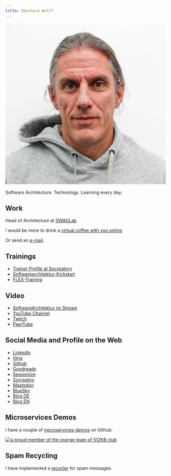 ```yaml
---
title: Eberhard Wolff
---
```


<center>
<img
	src="images/EberhardWolff.jpg"
	alt="Portrait of Eberhard Wolff"/>
</center>

Software Architecture. Technology. Learning every day.

## Work

Head of Architecture at [SWAGLab](https://swaglab.rocks/)

I would be more to drink a [virtual coffee with you online](https://calendly.com/eberhard-wolff-swaglab/).

<script>
function decryptEmail(encoded) {
  var address = atob(encoded);
  window.location.href = "mailto:" + address;
}
</script>

Or send an
<a href="javascript:decryptEmail('ZWJlcmhhcmQud29sZmZAc3dhZ2xhYi5yb2Nrcw==');">e-mail</a>.


## Trainings

* [Trainer Profile at
  Socreatory](https://www.socreatory.com/de/trainers/eberhard-wolff)
* [Softwarearchitektur-Kickstart](https://www.socreatory.com/de/trainings/arch-kickstart)
* [FLEX-Training](https://www.socreatory.com/de/trainings/flex)

## Video

* [SoftwareArchitektur im Stream](https://software-architektur.tv)
* [YouTube
  Channel](https://youtube.com/@EberhardWolff)
* [Twitch](https://www.twitch.tv/ebrwolff)
* [PeerTube](https://tube.tchncs.de/a/eberhard_wolff/video-channels)

## Social Media and Profile on the Web

  * [LinkedIn](https://www.linkedin.com/in/eberhardwolff/)
  * [Xing](https://www.xing.com/profile/Eberhard_Wolff)
  * [Github](https://github.com/ewolff)
  * [Goodreads](https://goodreads.com/author/show/111923.Eberhard_Wolff)
  * [Sessionize](https://sessionize.com/EberhardWolff/)
  * [Socreatoy](https://www.socreatory.com/de/trainers/eberhard-wolff)
  * <a rel="me" href="https://mastodon.social/@ewolff">Mastodon</a>
  * [BlueSky](https://bsky.app/profile/ewolff.com)
  * [Blog DE](http://www.heise.de/developer/Continuous-Architecture-2687847.html)
  * [Blog EN](/blog.html)

## Microservices Demos
  
I have a couple of [microservices-demos](microservices-demos.html) on Github.

<a href="https://512kb.club"><img src="https://512kb.club/assets/images/orange-team.svg"
alt="a proud member of the orange team of 512KB club" /></a>

## Spam Recycling  

I have implemented a [recycler](./recycler) for spam messages.